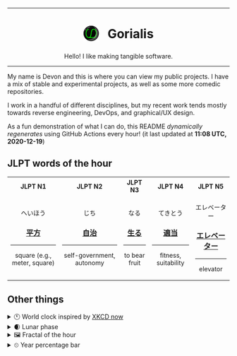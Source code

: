 ***

<h1 align="center">
<sub>
    <img src="readme/resources/avatar.png" height="36">
</sub>
&nbsp;
Gorialis
</h1>
<p align="center">
Hello! I like making tangible software.
</p>

***

My name is Devon and this is where you can view my public projects. I have a mix of stable and experimental projects, as well as some more comedic repositories.

I work in a handful of different disciplines, but my recent work tends mostly towards reverse engineering, DevOps, and graphical/UX design.

As a fun demonstration of what I can do, this README *dynamically regenerates* using GitHub Actions every hour! (it last updated at **11:08 UTC, 2020-12-19**)

<h2>JLPT words of the hour</h2>
<table>
    <tr>
        <th>JLPT N1</th>
        <th>JLPT N2</th>
        <th>JLPT N3</th>
        <th>JLPT N4</th>
        <th>JLPT N5</th>
    </tr>
    <tr>
        <td>
            <p align="center">へいほう</p>
            <h3 align="center"><b><a href="https://jisho.org/search/%E5%B9%B3%E6%96%B9">平方</a></b></h3>
            <hr>
            <p align="center">square (e.g.,<wbr> meter,<wbr> square)</p>
        </td>
        <td>
            <p align="center">じち</p>
            <h3 align="center"><b><a href="https://jisho.org/search/%E8%87%AA%E6%B2%BB">自治</a></b></h3>
            <hr>
            <p align="center">self-government,<wbr> autonomy</p>
        </td>
        <td>
            <p align="center">なる</p>
            <h3 align="center"><b><a href="https://jisho.org/search/%E7%94%9F%E3%82%8B">生る</a></b></h3>
            <hr>
            <p align="center">to bear fruit</p>
        </td>
        <td>
            <p align="center">てきとう</p>
            <h3 align="center"><b><a href="https://jisho.org/search/%E9%81%A9%E5%BD%93">適当</a></b></h3>
            <hr>
            <p align="center">fitness,<wbr> suitability</p>
        </td>
        <td>
            <p align="center">エレベーター</p>
            <h3 align="center"><b><a href="https://jisho.org/search/%E3%82%A8%E3%83%AC%E3%83%99%E3%83%BC%E3%82%BF%E3%83%BC">エレベーター</a></b></h3>
            <hr>
            <p align="center">elevator</p>
        </td>
    </tr>
</table>

<h2>Other things</h2>
<details>
<summary>🕚  World clock inspired by <a href="https://xkcd.com/now">XKCD now</a></summary>

> <img src="generated/now.png" width="512">

</details>
<details>
<summary>🌒 Lunar phase</summary>

The moon is approximately 18.25% through its phase (Waxing Crescent).

</details>
<details>
<summary>&#x1f5bc; Fractal of the hour</summary>

> <img src="generated/fractal.png" width="512">

</details>
<details>
<summary>&#x23f2; Year percentage bar</summary>
<pre><code>2020 [███████████████████▁] 96.57%</code></pre>
</details>
